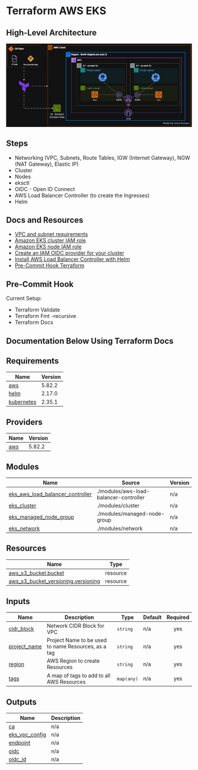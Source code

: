# Terraform AWS EKS

## High-Level Architecture
![architecture](imgs/aws-terraform-eks-architecture_gif.gif)

## Steps
- Networking (VPC, Subnets, Route Tables, IGW (Internet Gateway), NGW (NAT Gateway), Elastic IP)
- Cluster
- Nodes
- eksctl
- OIDC - Open ID Connect
- AWS Load Balancer Controller (to create the Ingresses)
- Helm

## Docs and Resources
- [VPC and subnet requirements](https://docs.aws.amazon.com/eks/latest/userguide/network-reqs.html)  
- [Amazon EKS cluster IAM role](https://docs.aws.amazon.com/eks/latest/userguide/cluster-iam-role.html)  
- [Amazon EKS node IAM role](https://docs.aws.amazon.com/eks/latest/userguide/create-node-role.html)  
- [Create an IAM OIDC provider for your cluster](https://docs.aws.amazon.com/eks/latest/userguide/enable-iam-roles-for-service-accounts.html)  
- [Install AWS Load Balancer Controller with Helm](https://docs.aws.amazon.com/eks/latest/userguide/lbc-helm.html)
- [Pre-Commit Hook Terraform](https://github.com/antonbabenko/pre-commit-terraform)

## Pre-Commit Hook
Current Setup:
- Terraform Validate
- Terraform Fmt -recursive
- Terraform Docs

 
## Documentation Below Using Terraform Docs
<!-- BEGIN_TF_DOCS -->
## Requirements

| Name | Version |
|------|---------|
| <a name="requirement_aws"></a> [aws](#requirement\_aws) | 5.82.2 |
| <a name="requirement_helm"></a> [helm](#requirement\_helm) | 2.17.0 |
| <a name="requirement_kubernetes"></a> [kubernetes](#requirement\_kubernetes) | 2.35.1 |

## Providers

| Name | Version |
|------|---------|
| <a name="provider_aws"></a> [aws](#provider\_aws) | 5.82.2 |

## Modules

| Name | Source | Version |
|------|--------|---------|
| <a name="module_eks_aws_load_balancer_controller"></a> [eks\_aws\_load\_balancer\_controller](#module\_eks\_aws\_load\_balancer\_controller) | ./modules/aws-load-balancer-controller | n/a |
| <a name="module_eks_cluster"></a> [eks\_cluster](#module\_eks\_cluster) | ./modules/cluster | n/a |
| <a name="module_eks_managed_node_group"></a> [eks\_managed\_node\_group](#module\_eks\_managed\_node\_group) | ./modules/managed-node-group | n/a |
| <a name="module_eks_network"></a> [eks\_network](#module\_eks\_network) | ./modules/network | n/a |

## Resources

| Name | Type |
|------|------|
| [aws_s3_bucket.bucket](https://registry.terraform.io/providers/hashicorp/aws/5.82.2/docs/resources/s3_bucket) | resource |
| [aws_s3_bucket_versioning.versioning](https://registry.terraform.io/providers/hashicorp/aws/5.82.2/docs/resources/s3_bucket_versioning) | resource |

## Inputs

| Name | Description | Type | Default | Required |
|------|-------------|------|---------|:--------:|
| <a name="input_cidr_block"></a> [cidr\_block](#input\_cidr\_block) | Network CIDR Block for VPC | `string` | n/a | yes |
| <a name="input_project_name"></a> [project\_name](#input\_project\_name) | Project Name to be used to name Resources, as a tag | `string` | n/a | yes |
| <a name="input_region"></a> [region](#input\_region) | AWS Region to create Resources | `string` | n/a | yes |
| <a name="input_tags"></a> [tags](#input\_tags) | A map of tags to add to all AWS Resources | `map(any)` | n/a | yes |

## Outputs

| Name | Description |
|------|-------------|
| <a name="output_ca"></a> [ca](#output\_ca) | n/a |
| <a name="output_eks_vpc_config"></a> [eks\_vpc\_config](#output\_eks\_vpc\_config) | n/a |
| <a name="output_endpoint"></a> [endpoint](#output\_endpoint) | n/a |
| <a name="output_oidc"></a> [oidc](#output\_oidc) | n/a |
| <a name="output_oidc_id"></a> [oidc\_id](#output\_oidc\_id) | n/a |
<!-- END_TF_DOCS -->